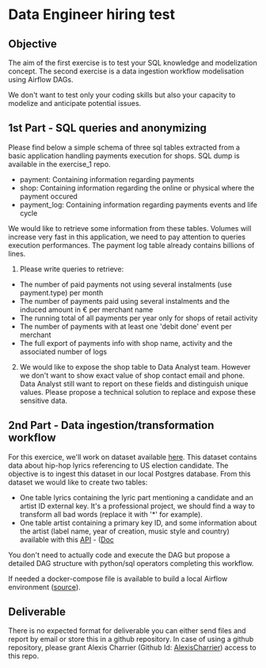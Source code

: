 # Data Engineer hiring test

## Objective

The aim of the first exercise is to test your SQL knowledge and modelization concept.
The second exercise is a data ingestion workflow modelisation using Airflow DAGs. 

We don't want to test only your coding skills but also your capacity to modelize and anticipate potential issues.


## 1st Part - SQL queries and anonymizing

Please find below a simple schema of three sql tables extracted from a basic application handling payments execution for shops. 
SQL dump is available in the exercise_1 repo.

- payment: Containing information regarding payments
- shop: Containing information regarding the online or physical where the payment occured
- payment_log: Containing information regarding payments events and life cycle

We would like to retrieve some information from these tables.
Volumes will increase very fast in this application, we need to pay attention to queries execution performances. The payment log table already contains billions of lines.

1) Please write queries to retrieve:
- The number of paid payments not using several instalments (use payment.type) per month
- The number of payments paid using several instalments and the induced amount in € per merchant name
- The running total of all payments per year only for shops of retail activity
- The number of payments with at least one 'debit done' event per merchant
- The full export of payments info with shop name, activity and the associated number of logs

2) We would like to expose the shop table to Data Analyst team. However we don't want to show exact value of shop contact email and phone.
Data Analyst still want to report on these fields and distinguish unique values.
Please propose a technical solution to replace and expose these sensitive data.


## 2nd Part - Data ingestion/transformation workflow

For this exercice, we'll work on dataset available [here](https://github.com/fivethirtyeight/data/blob/master/hip-hop-candidate-lyrics/genius_hip_hop_lyrics.csv). This dataset contains data about hip-hop lyrics referencing to US election candidate. The objective is to ingest this dataset in our local Postgres database.
From this dataset we would like to create two tables: 
- One table lyrics containing the lyric part mentioning a candidate and an artist ID external key. It's a professional project, we should find a way to transform all bad words (replace it with '*' for example).
- One table artist containing a primary key ID, and some information about the artist (label name, year of creation, music style and country) available with this [API](https://theaudiodb.com/api/) - ([Doc](https://www.theaudiodb.com/api_guide.php)

You don't need to actually code and execute the DAG but propose a detailed DAG structure with python/sql operators completing this workflow.

If needed a docker-compose file is available to build a local Airflow environment ([source](https://airflow.apache.org/docs/apache-airflow/stable/start/docker.html)).


## Deliverable

There is no expected format for deliverable you can either send files and report by email or store this in a github repository.
In case of using a github repository, please grant Alexis Charrier (Github Id: [AlexisCharrier](https://github.com/AlexisCharrier)) access to this repo.
